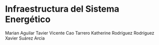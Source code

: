 # Infraestructura del Sistema Energético
 
Marian Aguilar Tavier
Vicente Cao Tarrero
Katherine Rodríguez Rodríguez 
Xavier Suárez Arcia
